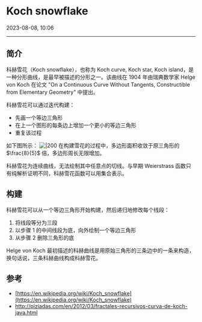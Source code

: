 # Koch snowflake

2023-08-08, 10:06
****
## 简介

科赫雪花（Koch snowflake），也称为 Koch curve, Koch star, Koch island，是 一种分形曲线，是最早被描述的分形之一。该曲线在 1904 年由瑞典数学家 Helge von Koch 在论文 "On a Continuous Curve Without Tangents, Constructible from Elementary Geometry" 中提出。

科赫雪花可以通过迭代构建：

- 先画一个等边三角形
- 在上一个图形的每条边上增加一个更小的等边三角形
- 重复该过程

如下图所示：
![|200](Pasted%20image%2020230808095250.png)
在构建雪花的过程中，多边形面积收敛于原三角形的 $\frac{8}{5}$ 倍，多边形周长无限增加。

科赫雪花为连续曲线，无法绘制其中任意点的切线。与早期 Weierstrass 函数只有纯解析证明不同，科赫雪花函数可以用集合表示。

## 构建

科赫雪花可以从一个等边三角形开始构建，然后递归地修改每个线段：

1. 将线段等分为三段
2. 以步骤 1 的中间线段为底，向外绘制一个等边三角形
3. 从步骤 2 删除三角形的底

Helge von Koch 最初描述的科赫曲线是用原始三角形的三条边中的一条来构造，换句话说，三条科赫曲线构成科赫雪花。

## 参考

- [https://en.wikipedia.org/wiki/Koch_snowflake](https://en.wikipedia.org/wiki/Koch_snowflake)
- http://piziadas.com/en/2012/03/fractales-recursivos-curva-de-koch-java.html
